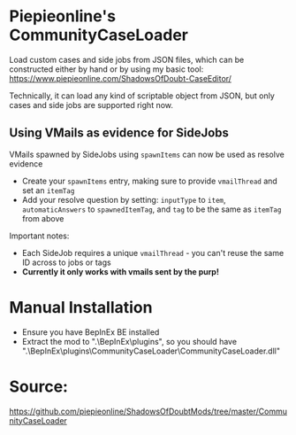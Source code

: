 # Piepieonline's CommunityCaseLoader

Load custom cases and side jobs from JSON files, which can be constructed either by hand or by using my basic tool: https://www.piepieonline.com/ShadowsOfDoubt-CaseEditor/

Technically, it can load any kind of scriptable object from JSON, but only cases and side jobs are supported right now.

## Using VMails as evidence for SideJobs

VMails spawned by SideJobs using `spawnItems` can now be used as resolve evidence
* Create your `spawnItems` entry, making sure to provide `vmailThread` and set an `itemTag`
* Add your resolve question by setting: `inputType` to `item`, `automaticAnswers` to `spawnedItemTag`, and `tag` to be the same as `itemTag` from above

Important notes:
* Each SideJob requires a unique `vmailThread` - you can't reuse the same ID across to jobs or tags
* **Currently it only works with vmails sent by the purp!**

# Manual Installation

* Ensure you have BepInEx BE installed
* Extract the mod to ".\BepInEx\plugins\", so you should have ".\BepInEx\plugins\CommunityCaseLoader\CommunityCaseLoader.dll"

# Source:

https://github.com/piepieonline/ShadowsOfDoubtMods/tree/master/CommunityCaseLoader
